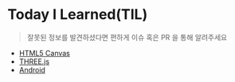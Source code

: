 # Today I Learned(TIL)

> 잘못된 정보를 발견하셨다면 편하게 이슈 혹은 PR 을 통해 알려주세요

* [HTML5 Canvas](./HTML5_Canvas/README.md)
* [THREE.js](./THREE_JS/README.md)
* [Android](./Android/README.md)
<!-- * [React.js](./React_JS/README.md) -->
<!-- * [CSS3](./CSS3/README.md) -->
<!-- * [D3.js](./D3_JS/README.md) -->
<!-- * [Node.js](./Node_JS/README.md) -->
<!-- * [Spring](./Spring/README.md) -->
<!-- * [express.js](./Express_JS/README.md) -->
<!-- * [Electron.js](./ELECTRON_JS/README.md) -->